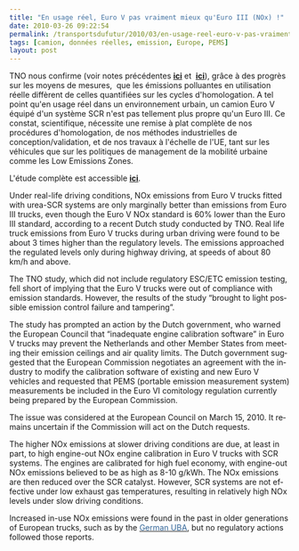 ```yaml
---
title: "En usage réel, Euro V pas vraiment mieux qu'Euro III (NOx) !"
date: 2010-03-26 09:22:54
permalink: /transportsdufutur/2010/03/en-usage-reel-euro-v-pas-vraiment-mieux-queuro-iii-nox.html
tags: [camion, données réelles, emission, Europe, PEMS]
layout: post
---
```


<p class="initial"><span lang="EN-GB" style="text-decoration: none"> TNO nous confirme (voir notes précédentes <strong><a href="https://gabrielplassat.github.io/transportsdufutur/2010/01/quand-viendra-lheure-de-la-connaissance-des-emissions-reelles.html" target="_blank">ici</a></strong> et  <strong><span style="text-decoration: underline"><a href="https://gabrielplassat.github.io/transportsdufutur/2010/02/la-pollution-un-probleme-resolu.html" target="_blank">ici</a></span></strong>), grâce à des progrès sur les moyens de mesures,  que les émissions polluantes en utilisation réelle diffèrent de celles quantifiées sur les cycles d'homologation. A tel point qu'en usage réel dans un environnement urbain, un camion Euro V équipé d'un système SCR n'est pas tellement plus propre qu'un Euro III. Ce constat, scientifique, nécessite une remise à plat complète de nos procédures d'homologation, de nos méthodes industrielles de conception/validation, et de nos travaux à l'échelle de l'UE, tant sur les véhicules que sur les politiques de management de la mobilité urbaine comme les Low Emissions Zones.</span></p> <p class="initial"><span lang="EN-GB">L'étude complète est accessible <strong><span style="text-decoration: underline"><a href="http://www.leefmilieu.nl/pdf_s/2009-12-02_TNO%20Rapport_On-road%20NOx%20emissions%20of%20Euro-V%20trucks.pdf" target="_blank">ici</a></span></strong>.</span></p> <p class="initial"><span lang="EN-GB"> </span></p>  <!--more-->  <p class="initial"><span lang="EN-GB">Under real-life driving conditions, NOx emissions from Euro V trucks fitted with urea-SCR systems are only marginally better than emissions from Euro III trucks, even though the Euro V NOx standard is 60% lower than the Euro III standard, according to a recent Dutch study conducted by TNO. Real life truck emissions from Euro V trucks during urban driving were found to be about 3 times higher than the regulatory levels. The emissions approached the regulated levels only during highway driving, at speeds of about 80 km/h and above.</span></p> <p><span lang="EN-GB">The TNO study, which did not include regulatory ESC/ETC emission testing, fell short of implying that the Euro V trucks were out of compliance with emission standards. However, the results of the study “brought to light possible emission control failure and tampering”.</span></p> <p><span lang="EN-GB">The study has prompted an action by the Dutch government, who warned the European Council that “inadequate engine calibration software” in Euro V trucks may prevent the </span><span lang="EN-GB">Netherlands</span><span lang="EN-GB"> and other </span><span lang="EN-GB">Member</span><span lang="EN-GB"> </span><span lang="EN-GB">States</span><span lang="EN-GB"> from meeting their emission ceilings and air quality limits. The Dutch government suggested that the European Commission negotiates an agreement with the industry to modify the calibration software of existing and new Euro V vehicles and requested that PEMS (portable emission measurement system) measurements be included in the Euro VI comitology regulation currently being prepared by the European Commission.</span></p> <p><span lang="EN-GB">The issue was considered at the European Council on </span><span lang="EN-GB">March 15, 2010</span><span lang="EN-GB">. It remains uncertain if the Commission will act on the Dutch requests.</span></p> <p><span lang="EN-GB">The higher NOx emissions at slower driving conditions are due, at least in part, to high engine-out NOx engine calibration in Euro V trucks with SCR systems. The engines are calibrated for high fuel economy, with engine-out NOx emissions believed to be as high as 8-10 g/kWh. The NOx emissions are then reduced over the SCR catalyst. However, SCR systems are not effective under low exhaust gas temperatures, resulting in relatively high NOx levels under slow driving conditions.</span></p> <p><span lang="EN-GB">Increased in-use NOx emissions were found in the past in older generations of European trucks, such as by the </span><span><a href="http://www.dieselnet.com/news/2003/02uba.php" title="archive news article"><span lang="EN-GB"><font color="#336699">German UBA</font></span></a></span><span lang="EN-GB">, but no regulatory actions followed those reports.</span></p>
